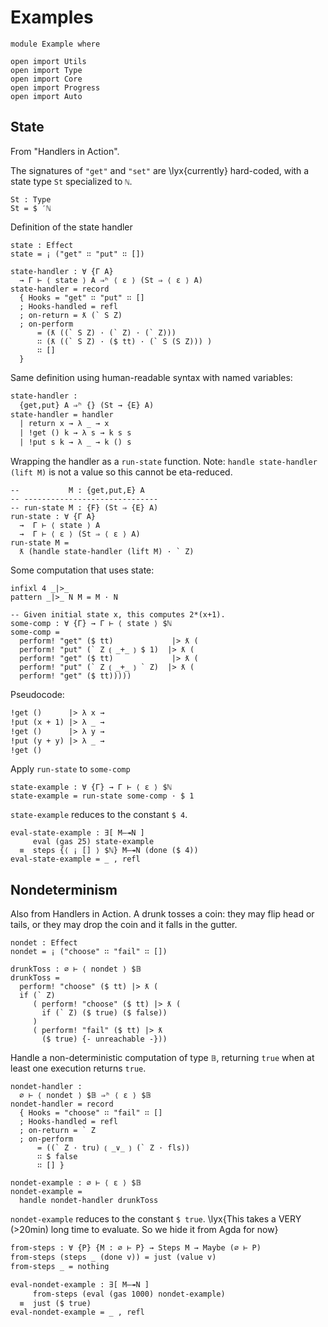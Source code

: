 # Examples

```
module Example where

open import Utils
open import Type
open import Core
open import Progress
open import Auto
```

## State

From "Handlers in Action".

The signatures of `"get"` and `"set"` are \lyx{currently} hard-coded,
with a state type `St` specialized to `ℕ`.
```
St : Type
St = $ ′ℕ
```

Definition of the state handler
```
state : Effect
state = ¡ ("get" ∷ "put" ∷ [])

state-handler : ∀ {Γ A}
  → Γ ⊢ ⟨ state ⟩ A ⇒ʰ ⟨ ε ⟩ (St ⇒ ⟨ ε ⟩ A)
state-handler = record
  { Hooks = "get" ∷ "put" ∷ []
  ; Hooks-handled = refl
  ; on-return = ƛ (` S Z)
  ; on-perform
      = (ƛ ((` S Z) · (` Z) · (` Z)))
      ∷ (ƛ ((` S Z) · ($ tt) · (` S (S Z))) )
      ∷ []
  }
```

Same definition using human-readable syntax with named variables:
```txt
state-handler :
  {get,put} A ⇒ʰ {} (St → {E} A)
state-handler = handler
  | return x → λ _ → x
  | !get () k → λ s → k s s
  | !put s k → λ _ → k () s
```

Wrapping the handler as a `run-state` function.
Note: `handle state-handler (lift M)` is not a value so this cannot be
eta-reduced.
```
--           M : {get,put,E} A
-- ------------------------------
-- run-state M : {F} (St ⇒ {E} A)
run-state : ∀ {Γ A}
  →  Γ ⊢ ⟨ state ⟩ A
  →  Γ ⊢ ⟨ ε ⟩ (St ⇒ ⟨ ε ⟩ A)
run-state M =
  ƛ (handle state-handler (lift M) · ` Z)
```

Some computation that uses state:
```
infixl 4 _|>_
pattern _|>_ N M = M · N

-- Given initial state x, this computes 2*(x+1).
some-comp : ∀ {Γ} → Γ ⊢ ⟨ state ⟩ $ℕ
some-comp =
  perform! "get" ($ tt)             |> ƛ (
  perform! "put" (` Z ⦅ _+_ ⦆ $ 1)  |> ƛ (
  perform! "get" ($ tt)             |> ƛ (
  perform! "put" (` Z ⦅ _+_ ⦆ ` Z)  |> ƛ (
  perform! "get" ($ tt)))))               
```

Pseudocode:

```txt
!get ()      |> λ x →
!put (x + 1) |> λ _ →
!get ()      |> λ y →
!put (y + y) |> λ _ →
!get ()
```

Apply `run-state` to `some-comp`
```
state-example : ∀ {Γ} → Γ ⊢ ⟨ ε ⟩ $ℕ
state-example = run-state some-comp · $ 1
```

`state-example` reduces to the constant `$ 4`.
```
eval-state-example : ∃[ M—↠N ]
     eval (gas 25) state-example
  ≡  steps {⟨ ¡ [] ⟩ $ℕ} M—↠N (done ($ 4))
eval-state-example = _ , refl
```

## Nondeterminism

Also from Handlers in Action.
A drunk tosses a coin: they may flip head or tails, or they may drop the coin
and it falls in the gutter.
```
nondet : Effect
nondet = ¡ ("choose" ∷ "fail" ∷ [])

drunkToss : ∅ ⊢ ⟨ nondet ⟩ $𝔹
drunkToss =
  perform! "choose" ($ tt) |> ƛ (
  if (` Z)
     ( perform! "choose" ($ tt) |> ƛ (
       if (` Z) ($ true) ($ false))
     )
     ( perform! "fail" ($ tt) |> ƛ
       ($ true) {- unreachable -}))
```

Handle a non-deterministic computation of type `𝔹`,
returning `true` when at least one execution returns `true`.
```
nondet-handler :
  ∅ ⊢ ⟨ nondet ⟩ $𝔹 ⇒ʰ ⟨ ε ⟩ $𝔹
nondet-handler = record
  { Hooks = "choose" ∷ "fail" ∷ []
  ; Hooks-handled = refl
  ; on-return = ` Z
  ; on-perform
      = ((` Z · tru) ⦅ _∨_ ⦆ (` Z · fls))
      ∷ $ false
      ∷ [] }
```

```
nondet-example : ∅ ⊢ ⟨ ε ⟩ $𝔹
nondet-example =
  handle nondet-handler drunkToss
```

`nondet-example` reduces to the constant `$ true`.
\lyx{This takes a VERY (>20min) long time to evaluate. So we hide it from Agda for now}
```txt
from-steps : ∀ {P} {M : ∅ ⊢ P} → Steps M → Maybe (∅ ⊢ P)
from-steps (steps _ (done v)) = just (value v)
from-steps _ = nothing

eval-nondet-example : ∃[ M—↠N ]
     from-steps (eval (gas 1000) nondet-example)
  ≡  just ($ true)
eval-nondet-example = _ , refl
```
